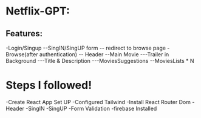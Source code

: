 # Netflix-GPT:

## Features:

-Login/Singup
--SingIN/SingUP form
-- redirect to browse page
-Browse(after authentication)
-- Header
--Main Movie
---Trailer in Background
---Title & Description
---MoviesSuggestions
--MoviesLists \* N

# Steps I followed!

-Create React App Set UP
-Configured Tailwind
-Install React Router Dom
-Header
-SingIN
-SingUP
-Form Validation
-firebase Installed
